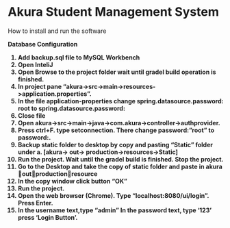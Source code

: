 # Akura Student Management System

How to install and run the software

<b>Database Configuration<b>
1.	Add backup.sql file to MySQL Workbench
2.	Open InteliJ
3.	Open Browse to the project folder wait until gradel build operation is finished.
4.	In project pane “akura->src->main->resources->application.properties”.
5.	In the file application-properties change
                   spring.datasource.password: root to spring.datasource.password: <your password of mysql>
6.	Close file
7.	Open akura->src->main->java->com.akura->controller->authprovider.
8.	Press ctrl+F. type setconnection. There change password:”root” to password:<your password>.
9.	Backup static folder to desktop by copy and pasting “Static” folder under 
a.	[akura-> out-> production->resources->Static]      
10.	Run the project. Wait until the gradel build is finished. Stop the project.
11.	Go to the Desktop and take the copy of static folder and paste in akura outproductionresource
12.	In the copy window click button “OK”
13.	Run the project.
14.	Open the web browser (Chrome). Type “localhost:8080/ui/login”. Press Enter.
15.	In the username text,type “admin” In the password text, type ‘123’ press ‘Login Button’.
